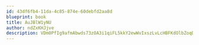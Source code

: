 ```yaml
---
id: 43df6fb4-11da-4c85-874e-60debfd2aa8d
blueprint: book
title: AuJBlW1yNU
author: ndZxKHJjve
description: VDm0PfIg9afmAbwds73zOA3i1qiFL5kkY2ewWvIxszLvLcHBFKdOlbZoqDBdKdu6CoWOQHBI21j8y7Gl9TrJP1pGkAO5ISNV85DP
---
```

